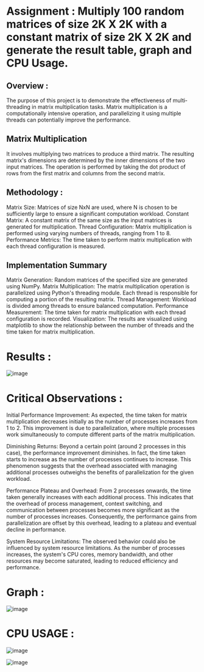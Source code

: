# Assignment : Multiply 100 random matrices of size 2K X 2K with a constant matrix of size 2K X 2K and generate the result table, graph and CPU Usage.

## Overview :
The purpose of this project is to demonstrate the effectiveness of multi-threading in matrix multiplication tasks. Matrix multiplication is a computationally intensive operation, and parallelizing it using multiple threads can potentially improve the performance.

## Matrix Multiplication
It involves multiplying two matrices to produce a third matrix. The resulting matrix's dimensions are determined by the inner dimensions of the two input matrices. The operation is performed by taking the dot product of rows from the first matrix and columns from the second matrix.

## Methodology :
Matrix Size: Matrices of size NxN are used, where N is chosen to be sufficiently large to ensure a significant computation workload.
Constant Matrix: A constant matrix of the same size as the input matrices is generated for multiplication.
Thread Configuration: Matrix multiplication is performed using varying numbers of threads, ranging from 1 to 8.
Performance Metrics: The time taken to perform matrix multiplication with each thread configuration is measured.

## Implementation Summary
Matrix Generation: Random matrices of the specified size are generated using NumPy.
Matrix Multiplication: The matrix multiplication operation is parallelized using Python's threading module. Each thread is responsible for computing a portion of the resulting matrix.
Thread Management: Workload is divided among threads to ensure balanced computation.
Performance Measurement: The time taken for matrix multiplication with each thread configuration is recorded.
Visualization: The results are visualized using matplotlib to show the relationship between the number of threads and the time taken for matrix multiplication.

# Results :
![image](https://github.com/iosaman503/102103043_Multi_Threading/assets/90442567/d7d0a5c1-2947-4906-b4d9-ff59228dad0d)

# Critical Observations :
Initial Performance Improvement: As expected, the time taken for matrix multiplication decreases initially as the number of processes increases from 1 to 2. This improvement is due to parallelization, where multiple processes work simultaneously to compute different parts of the matrix multiplication.

Diminishing Returns: Beyond a certain point (around 2 processes in this case), the performance improvement diminishes. In fact, the time taken starts to increase as the number of processes continues to increase. This phenomenon suggests that the overhead associated with managing additional processes outweighs the benefits of parallelization for the given workload.

Performance Plateau and Overhead: From 2 processes onwards, the time taken generally increases with each additional process. This indicates that the overhead of process management, context switching, and communication between processes becomes more significant as the number of processes increases. Consequently, the performance gains from parallelization are offset by this overhead, leading to a plateau and eventual decline in performance.

System Resource Limitations: The observed behavior could also be influenced by system resource limitations. As the number of processes increases, the system's CPU cores, memory bandwidth, and other resources may become saturated, leading to reduced efficiency and performance.

# Graph :
![image](https://github.com/iosaman503/102103043_Multi_Threading/assets/90442567/cd217f90-5f33-422d-b9db-ef94ada40519)

# CPU USAGE :
![image](https://github.com/iosaman503/102103043_Multi_Threading/assets/90442567/bc1530c9-5f00-4910-b7e3-dc68070a00e8)

![image](https://github.com/iosaman503/102103043_Multi_Threading/assets/90442567/36586108-a904-4c77-bf2e-9149dae80b53)



